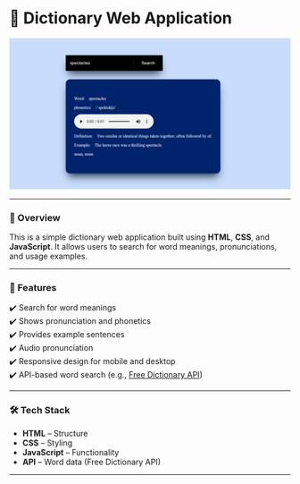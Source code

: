 # 📘 Dictionary Web Application

![App Screenshot](Screenshots.png)

---

### 🌟 Overview  
This is a simple dictionary web application built using **HTML**, **CSS**, and **JavaScript**. It allows users to search for word meanings, pronunciations, and usage examples.

---

### 🚀 Features  
✔️ Search for word meanings  
✔️ Shows pronunciation and phonetics  
✔️ Provides example sentences  
✔️ Audio pronunciation  
✔️ Responsive design for mobile and desktop  
✔️ API-based word search (e.g., [Free Dictionary API](https://dictionaryapi.dev/))

---

### 🛠 Tech Stack  
- **HTML** – Structure  
- **CSS** – Styling  
- **JavaScript** – Functionality  
- **API** – Word data (Free Dictionary API)

---

